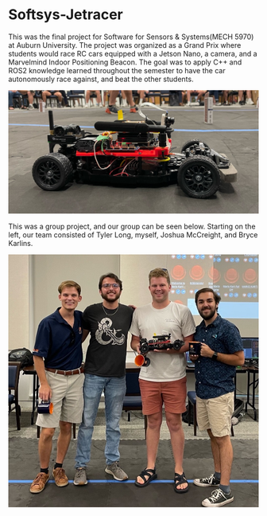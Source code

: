 # Softsys-Jetracer
This was the final project for  Software for Sensors & Systems(MECH 5970) at Auburn University. The project was organized as a Grand Prix where students would race RC cars equipped with a Jetson Nano, a camera, and a Marvelmind Indoor Positioning Beacon.  The goal was to apply C++ and ROS2 knowledge learned throughout the semester to have the car autonomously race against, and beat the other students.

![Jetracer](https://github.com/walterlivingston/Softsys-Jetracer/blob/6e9e1296f1d93e30cff5236157c248e280465cfa/Images/Car.jpeg)

This was a group project, and our group can be seen below.  Starting on the left, our team consisted of Tyler Long, myself, Joshua McCreight, and Bryce Karlins.

![Team Photo](https://github.com/walterlivingston/Softsys-Jetracer/blob/6e9e1296f1d93e30cff5236157c248e280465cfa/Images/Team%20Photo.jpeg)
